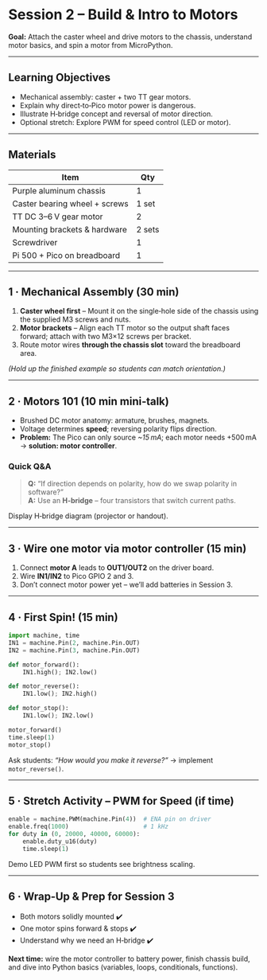 # Session 2 – Build & Intro to Motors

**Goal:** Attach the caster wheel and drive motors to the chassis, understand motor basics, and spin a motor from MicroPython.

---

## Learning Objectives

* Mechanical assembly: caster + two TT gear motors.
* Explain why direct‑to‑Pico motor power is dangerous.
* Illustrate H‑bridge concept and reversal of motor direction.
* Optional stretch: Explore PWM for speed control (LED or motor).

---

## Materials

| Item | Qty |
|------|-----|
| Purple aluminum chassis | 1 |
| Caster bearing wheel + screws | 1 set |
| TT DC 3–6 V gear motor | 2 |
| Mounting brackets & hardware | 2 sets |
| Screwdriver | 1 |
| Pi 500 + Pico on breadboard | 1 |

---

## 1 · Mechanical Assembly (30 min)

1. **Caster wheel first** – Mount it on the single‑hole side of the chassis using the supplied M3 screws and nuts.  
2. **Motor brackets** – Align each TT motor so the output shaft faces forward; attach with two M3×12 screws per bracket.  
3. Route motor wires **through the chassis slot** toward the breadboard area.

*(Hold up the finished example so students can match orientation.)*

---

## 2 · Motors 101 (10 min mini‑talk)

* Brushed DC motor anatomy: armature, brushes, magnets.  
* Voltage determines **speed**; reversing polarity flips direction.  
* **Problem:** The Pico can only source *~15 mA*; each motor needs +500 mA → **solution: motor controller**.

### Quick Q&A

> **Q:** “If direction depends on polarity, how do we swap polarity in software?”  
> **A:** Use an **H‑bridge** – four transistors that switch current paths.

Display H‑bridge diagram (projector or handout).

---

## 3 · Wire one motor via motor controller (15 min)

1. Connect **motor A** leads to **OUT1/OUT2** on the driver board.  
2. Wire **IN1/IN2** to Pico GPIO 2 and 3.  
3. Don’t connect motor power yet – we’ll add batteries in Session 3.

---

## 4 · First Spin! (15 min)

```python
import machine, time
IN1 = machine.Pin(2, machine.Pin.OUT)
IN2 = machine.Pin(3, machine.Pin.OUT)

def motor_forward():
    IN1.high(); IN2.low()

def motor_reverse():
    IN1.low(); IN2.high()

def motor_stop():
    IN1.low(); IN2.low()

motor_forward()
time.sleep(1)
motor_stop()
```

Ask students: *“How would you make it reverse?”* → implement `motor_reverse()`.

---

## 5 · Stretch Activity – PWM for Speed (if time)

```python
enable = machine.PWM(machine.Pin(4))  # ENA pin on driver
enable.freq(1000)                     # 1 kHz
for duty in (0, 20000, 40000, 60000):
    enable.duty_u16(duty)
    time.sleep(1)
```

Demo LED PWM first so students see brightness scaling.

---

## 6 · Wrap‑Up & Prep for Session 3

* Both motors solidly mounted ✔️  
* One motor spins forward & stops ✔️  
* Understand why we need an H‑bridge ✔️  

**Next time:** wire the motor controller to battery power, finish chassis build, and dive into Python basics (variables, loops, conditionals, functions).


